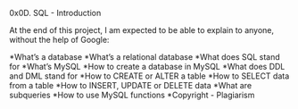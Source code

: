 0x0D. SQL - Introduction

At the end of this project, I am expected to be able to explain to anyone, without the help of Google:

*What’s a database
*What’s a relational database
*What does SQL stand for
*What’s MySQL
*How to create a database in MySQL
*What does DDL and DML stand for
*How to CREATE or ALTER a table
*How to SELECT data from a table
*How to INSERT, UPDATE or DELETE data
*What are subqueries
*How to use MySQL functions
*Copyright - Plagiarism
